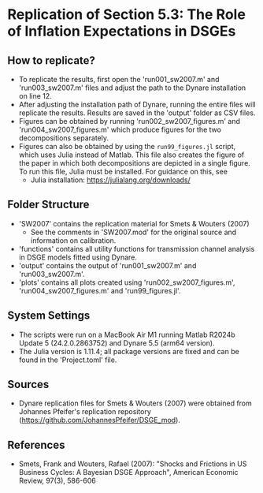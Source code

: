 # Replication of Section 5.3: The Role of Inflation Expectations in DSGEs
## How to replicate? 
- To replicate the results, first open the 'run001_sw2007.m' and 'run003_sw2007.m' files and adjust the path to the Dynare installation on line 12. 
- After adjusting the installation path of Dynare, running the entire files
  will replicate the results. Results are saved in the 'output' folder as 
  CSV files. 
- Figures can be obtained by running 'run002_sw2007_figures.m' and 'run004_sw2007_figures.m' which produce figures for the two decompositions separately. 
- Figures can also be obtained by using the `run99_figures.jl` script, which uses Julia instead of Matlab. This file also creates the figure of the paper in which both decompositions are depicted in a single figure. To run this file, Julia must be installed. For guidance on this, see 
  - Julia installation: https://julialang.org/downloads/

## Folder Structure
- 'SW2007' contains the replication material for Smets & Wouters (2007)
    - See the comments in 'SW2007.mod' for the original source and information 
      on calibration.
- 'functions' contains all utility functions for transmission channel 
  analysis in DSGE models fitted using Dynare.
- 'output' contains the output of 'run001_sw2007.m' and 'run003_sw2007.m'.
- 'plots' contains all plots created using 'run002_sw2007_figures.m', 'run004_sw2007_figures.m' and 'run99_figures.jl'.

## System Settings 
- The scripts were run on a MacBook Air M1 running Matlab R2024b 
  Update 5 (24.2.0.2863752) and Dynare 5.5 (arm64 version).
- The Julia version is 1.11.4; all package versions are fixed and can be found in the 'Project.toml' file. 
## Sources
- Dynare replication files for Smets & Wouters (2007) were obtained from Johannes Pfeifer's replication repository (https://github.com/JohannesPfeifer/DSGE_mod). 

## References
- Smets, Frank and Wouters, Rafael (2007): "Shocks and Frictions in US Business Cycles: A Bayesian DSGE Approach", American Economic Review, 97(3), 586-606
